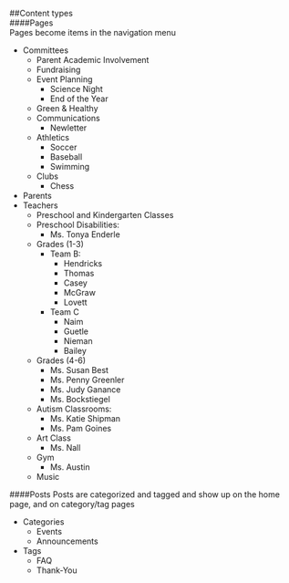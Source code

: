##Content types  
####Pages  
Pages become items in the navigation menu  
+ Committees  
  + Parent Academic Involvement  
  + Fundraising
  + Event Planning
    + Science Night
    + End of the Year
  + Green & Healthy
  + Communications
    + Newletter
  + Athletics
    + Soccer
    + Baseball
    + Swimming
  + Clubs
    + Chess
+ Parents
+ Teachers
  + Preschool and Kindergarten Classes
  + Preschool Disabilities: 
    + Ms. Tonya Enderle
  + Grades (1-3)
    + Team B:
      + Hendricks
      + Thomas
      + Casey
      + McGraw
      + Lovett
    + Team C
      + Naim
      + Guetle
      + Nieman
      + Bailey
  + Grades (4-6)
    + Ms. Susan Best
    + Ms. Penny Greenler
    + Ms. Judy Ganance
    + Ms. Bockstiegel
  + Autism Classrooms: 
    + Ms. Katie Shipman
    + Ms. Pam Goines
  + Art Class
    + Ms. Nall
  + Gym
    + Ms. Austin
  + Music

####Posts
Posts are categorized and tagged and show up on the home page, and on category/tag pages 	
+ Categories  
  + Events
  + Announcements
+ Tags
  + FAQ
  + Thank-You
